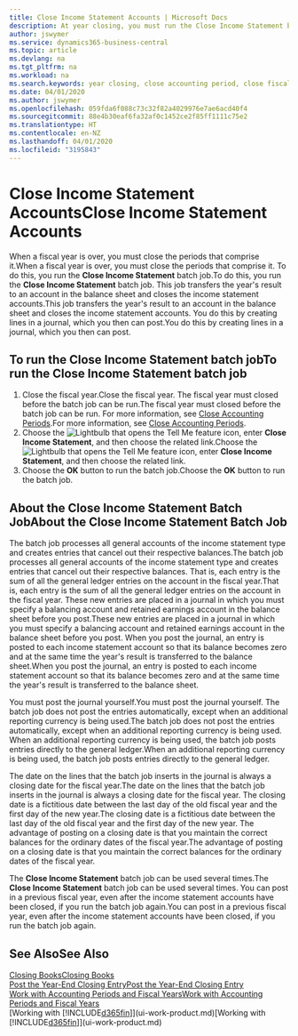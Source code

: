 ```yaml
---
title: Close Income Statement Accounts | Microsoft Docs
description: At year closing, you must run the Close Income Statement batch job to close the accounting periods that make up the fiscal year.
author: jswymer
ms.service: dynamics365-business-central
ms.topic: article
ms.devlang: na
ms.tgt_pltfrm: na
ms.workload: na
ms.search.keywords: year closing, close accounting period, close fiscal year, bank account detailed trial balance
ms.date: 04/01/2020
ms.author: jswymer
ms.openlocfilehash: 059fda6f088c73c32f82a4029976e7ae6acd40f4
ms.sourcegitcommit: 88e4b30eaf6fa32af0c1452ce2f85ff1111c75e2
ms.translationtype: HT
ms.contentlocale: en-NZ
ms.lasthandoff: 04/01/2020
ms.locfileid: "3195843"
---
```

# <a name="close-income-statement-accounts"></a><span data-ttu-id="a89a2-103">Close Income Statement Accounts</span><span class="sxs-lookup"><span data-stu-id="a89a2-103">Close Income Statement Accounts</span></span>
<span data-ttu-id="a89a2-104">When a fiscal year is over, you must close the periods that comprise it.</span><span class="sxs-lookup"><span data-stu-id="a89a2-104">When a fiscal year is over, you must close the periods that comprise it.</span></span> <span data-ttu-id="a89a2-105">To do this, you run the **Close Income Statement** batch job.</span><span class="sxs-lookup"><span data-stu-id="a89a2-105">To do this, you run the **Close Income Statement** batch job.</span></span> <span data-ttu-id="a89a2-106">This job transfers the year's result to an account in the balance sheet and closes the income statement accounts.</span><span class="sxs-lookup"><span data-stu-id="a89a2-106">This job transfers the year's result to an account in the balance sheet and closes the income statement accounts.</span></span> <span data-ttu-id="a89a2-107">You do this by creating lines in a journal, which you then can post.</span><span class="sxs-lookup"><span data-stu-id="a89a2-107">You do this by creating lines in a journal, which you then can post.</span></span>

## <a name="to-run-the-close-income-statement-batch-job"></a><span data-ttu-id="a89a2-108">To run the Close Income Statement batch job</span><span class="sxs-lookup"><span data-stu-id="a89a2-108">To run the Close Income Statement batch job</span></span>
1. <span data-ttu-id="a89a2-109">Close the fiscal year.</span><span class="sxs-lookup"><span data-stu-id="a89a2-109">Close the fiscal year.</span></span> <span data-ttu-id="a89a2-110">The fiscal year must closed before the batch job can be run.</span><span class="sxs-lookup"><span data-stu-id="a89a2-110">The fiscal year must closed before the batch job can be run.</span></span> <span data-ttu-id="a89a2-111">For more information, see [Close Accounting Periods](year-close-account-periods.md).</span><span class="sxs-lookup"><span data-stu-id="a89a2-111">For more information, see [Close Accounting Periods](year-close-account-periods.md).</span></span>
2. <span data-ttu-id="a89a2-112">Choose the ![Lightbulb that opens the Tell Me feature](media/ui-search/search_small.png "Tell me what you want to do") icon, enter **Close Income Statement**, and then choose the related link.</span><span class="sxs-lookup"><span data-stu-id="a89a2-112">Choose the ![Lightbulb that opens the Tell Me feature](media/ui-search/search_small.png "Tell me what you want to do") icon, enter **Close Income Statement**, and then choose the related link.</span></span>
3. <span data-ttu-id="a89a2-113">Choose the **OK** button to run the batch job.</span><span class="sxs-lookup"><span data-stu-id="a89a2-113">Choose the **OK** button to run the batch job.</span></span>

## <a name="about-the-close-income-statement-batch-job"></a><span data-ttu-id="a89a2-114">About the Close Income Statement Batch Job</span><span class="sxs-lookup"><span data-stu-id="a89a2-114">About the Close Income Statement Batch Job</span></span>
<span data-ttu-id="a89a2-115">The batch job processes all general accounts of the income statement type and creates entries that cancel out their respective balances.</span><span class="sxs-lookup"><span data-stu-id="a89a2-115">The batch job processes all general accounts of the income statement type and creates entries that cancel out their respective balances.</span></span> <span data-ttu-id="a89a2-116">That is, each entry is the sum of all the general ledger entries on the account in the fiscal year.</span><span class="sxs-lookup"><span data-stu-id="a89a2-116">That is, each entry is the sum of all the general ledger entries on the account in the fiscal year.</span></span> <span data-ttu-id="a89a2-117">These new entries are placed in a journal in which you must specify a balancing account and retained earnings account in the balance sheet before you post.</span><span class="sxs-lookup"><span data-stu-id="a89a2-117">These new entries are placed in a journal in which you must specify a balancing account and retained earnings account in the balance sheet before you post.</span></span> <span data-ttu-id="a89a2-118">When you post the journal, an entry is posted to each income statement account so that its balance becomes zero and at the same time the year's result is transferred to the balance sheet.</span><span class="sxs-lookup"><span data-stu-id="a89a2-118">When you post the journal, an entry is posted to each income statement account so that its balance becomes zero and at the same time the year's result is transferred to the balance sheet.</span></span>

<span data-ttu-id="a89a2-119">You must post the journal yourself.</span><span class="sxs-lookup"><span data-stu-id="a89a2-119">You must post the journal yourself.</span></span> <span data-ttu-id="a89a2-120">The batch job does not post the entries automatically, except when an additional reporting currency is being used.</span><span class="sxs-lookup"><span data-stu-id="a89a2-120">The batch job does not post the entries automatically, except when an additional reporting currency is being used.</span></span> <span data-ttu-id="a89a2-121">When an additional reporting currency is being used, the batch job posts entries directly to the general ledger.</span><span class="sxs-lookup"><span data-stu-id="a89a2-121">When an additional reporting currency is being used, the batch job posts entries directly to the general ledger.</span></span>

<span data-ttu-id="a89a2-122">The date on the lines that the batch job inserts in the journal is always a closing date for the fiscal year.</span><span class="sxs-lookup"><span data-stu-id="a89a2-122">The date on the lines that the batch job inserts in the journal is always a closing date for the fiscal year.</span></span> <span data-ttu-id="a89a2-123">The closing date is a fictitious date between the last day of the old fiscal year and the first day of the new year.</span><span class="sxs-lookup"><span data-stu-id="a89a2-123">The closing date is a fictitious date between the last day of the old fiscal year and the first day of the new year.</span></span> <span data-ttu-id="a89a2-124">The advantage of posting on a closing date is that you maintain the correct balances for the ordinary dates of the fiscal year.</span><span class="sxs-lookup"><span data-stu-id="a89a2-124">The advantage of posting on a closing date is that you maintain the correct balances for the ordinary dates of the fiscal year.</span></span>

<span data-ttu-id="a89a2-125">The **Close Income Statement** batch job can be used several times.</span><span class="sxs-lookup"><span data-stu-id="a89a2-125">The **Close Income Statement** batch job can be used several times.</span></span> <span data-ttu-id="a89a2-126">You can post in a previous fiscal year, even after the income statement accounts have been closed, if you run the batch job again.</span><span class="sxs-lookup"><span data-stu-id="a89a2-126">You can post in a previous fiscal year, even after the income statement accounts have been closed, if you run the batch job again.</span></span>

## <a name="see-also"></a><span data-ttu-id="a89a2-127">See Also</span><span class="sxs-lookup"><span data-stu-id="a89a2-127">See Also</span></span>

[<span data-ttu-id="a89a2-128">Closing Books</span><span class="sxs-lookup"><span data-stu-id="a89a2-128">Closing Books</span></span>](year-close-books.md)  
[<span data-ttu-id="a89a2-129">Post the Year-End Closing Entry</span><span class="sxs-lookup"><span data-stu-id="a89a2-129">Post the Year-End Closing Entry</span></span>](year-how-post-year-end-close-entry.md)  
[<span data-ttu-id="a89a2-130">Work with Accounting Periods and Fiscal Years</span><span class="sxs-lookup"><span data-stu-id="a89a2-130">Work with Accounting Periods and Fiscal Years</span></span>](finance-accounting-periods-and-fiscal-years.md)  
<span data-ttu-id="a89a2-131">[Working with [!INCLUDE[d365fin](includes/d365fin_md.md)]](ui-work-product.md)</span><span class="sxs-lookup"><span data-stu-id="a89a2-131">[Working with [!INCLUDE[d365fin](includes/d365fin_md.md)]](ui-work-product.md)</span></span>

